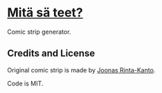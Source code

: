 
# [Mitä sä teet?](http://mitasateet.heap.fi/)

Comic strip generator.

## Credits and License

Original comic strip is made by [Joonas Rinta-Kanto](https://twitter.com/joonasrk).

Code is MIT.
